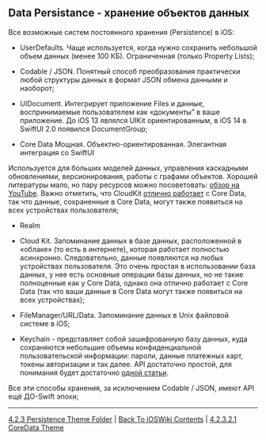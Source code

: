 ## Data Persistance - хранение объектов данных

Все возможные систем постоянного хранения (Persistence) в iOS:

* UserDefaults. Чаще используется, когда нужно сохранить небольшой объем данных (менее 100 КБ). Ограниченная (только Property Lists);

* Codable / JSON. Понятный способ преобразования практически любой структуры данных в формат JSON обмена данными и наоборот;

* UIDocument. Интегрирует приложение Files и данные, воспринимаемые пользователем как «документы” в ваше приложение. До iOS 13 являлся UIKit ориентированным, в iOS 14 в SwiftUI 2.0 появился DocumentGroup;

* Core Data Мощная. Объектно-ориентированная. Элегантная интеграция со SwiftUI

Используется для больших моделей данных, управления каскадными обновлениями, версионирования, работы с графами объектов. Хорошей литературы мало, но пару ресурсов можно посоветовать: [обзор на YouTube](https://www.youtube.com/playlist?list=PLMRqhzcHGw1aDYKmCuqXQ_IqpWpJlpoJ3).
Важно отметить, что CloudKit [отлично работает](https://www.wwdcnotes.com/notes/wwdc19/202/) с Core Data, так что данные, сохраненные в Core Data, могут также появиться на всех устройствах пользователя;

* Realm

* Cloud Kit. Запоминание данных в базе данных, расположенной в «облаке» (то есть в интернете), которая работает полностью асинхронно. Следовательно, данные появляются на любых устройствах пользователя. Это очень простая в использовании база данных, у нее есть основные операции базы данных, но не такие полноценные как у Core Data, однако она отлично работает с Core Data (так что ваши данные в Core Data могут также появиться на всех устройствах);

* FileManager/URL/Data. Запоминание данных в Unix файловой системе в iOS;

* Keychain - представляет собой зашифрованную базу данных, куда сохраняются небольшие объемы конфиденциальной пользовательской информации: пароли, данные платежных карт, токены авторизации и так далее. API достаточно простой, для понимания будет достаточно [одной статьи](https://habr.com/ru/articles/526510/).



Все эти способы хранения, за исключением Codable / JSON, имеют API ещё ДО-Swift эпохи;

---

[4.2.3 Persistence Theme Folder](../4.2.3%20Persistence/) | [Back To iOSWiki Contents](https://github.com/eldaroid/iOSWiki) | [4.2.3.2.1 CoreData Theme](./4.2.3.2%20iOSDataPersistance/4.2.3.2.1%20CoreData.md)